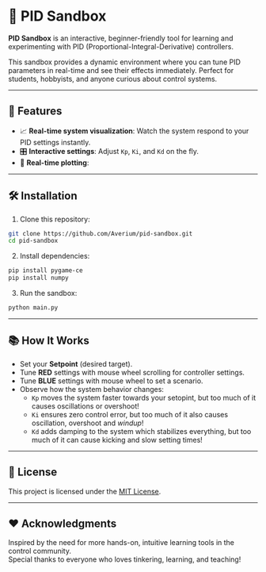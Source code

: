 # 🎯 PID Sandbox

**PID Sandbox** is an interactive, beginner-friendly tool for learning and experimenting with PID (Proportional-Integral-Derivative) controllers.

This sandbox provides a dynamic environment where you can tune PID parameters in real-time and see their effects immediately. Perfect for students, hobbyists, and anyone curious about control systems.

---

## 🚀 Features
- 📈 **Real-time system visualization**: Watch the system respond to your PID settings instantly.
- 🎛️ **Interactive settings**: Adjust `Kp`, `Ki`, and `Kd` on the fly.
- 🧠 **Real-time plotting**:

---

## 🛠 Installation

1. Clone this repository:

```bash
git clone https://github.com/Averium/pid-sandbox.git
cd pid-sandbox
```

2. Install dependencies:

```bash
pip install pygame-ce
pip install numpy
```

3. Run the sandbox:

```bash
python main.py
```

---

## 📚 How It Works

- Set your **Setpoint** (desired target).
- Tune **RED** settings with mouse wheel scrolling for controller settings.
- Tune **BLUE** settings with mouse wheel to set a scenario. 
- Observe how the system behavior changes:
  - `Kp` moves the system faster towards your setopint, but too much of it causes oscillations or overshoot!
  - `Ki` ensures zero control error, but too much of it also causes oscillation, overshoot and *windup*!
  - `Kd` adds damping to the system which stabilizes everything, but too much of it can cause kicking and slow setting times!

---

## 📜 License

This project is licensed under the [MIT License](LICENSE).

---

## ❤️ Acknowledgments

Inspired by the need for more hands-on, intuitive learning tools in the control community.  
Special thanks to everyone who loves tinkering, learning, and teaching!

